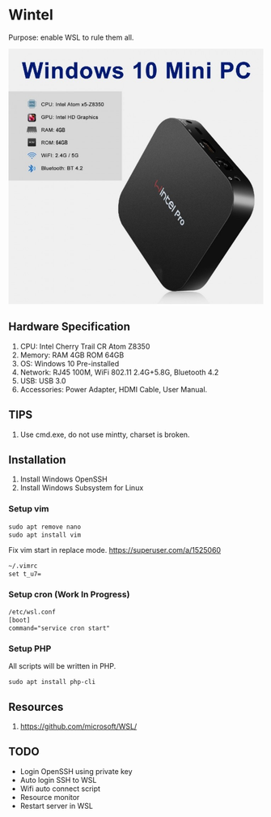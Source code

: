 # Wintel

Purpose: enable WSL to rule them all.

![Wintel 0](Pictures/wintel-0.jpg)

## Hardware Specification

 1. CPU: Intel Cherry Trail CR Atom Z8350
 2. Memory: RAM 4GB ROM 64GB
 3. OS: Windows 10 Pre-installed
 4. Network: RJ45 100M, WiFi 802.11 2.4G+5.8G, Bluetooth 4.2
 5. USB: USB 3.0
 6. Accessories: Power Adapter, HDMI Cable, User Manual.

## TIPS

 1. Use cmd.exe, do not use mintty, charset is broken.

## Installation

 1. Install Windows OpenSSH
 2. Install Windows Subsystem for Linux

### Setup vim

    sudo apt remove nano
    sudo apt install vim

Fix vim start in replace mode. https://superuser.com/a/1525060

    ~/.vimrc
    set t_u7=

### Setup cron (Work In Progress)

    /etc/wsl.conf
    [boot]
    command="service cron start"

### Setup PHP

All scripts will be written in PHP.

    sudo apt install php-cli

## Resources

 1. https://github.com/microsoft/WSL/

## TODO

 * Login OpenSSH using private key
 * Auto login SSH to WSL
 * Wifi auto connect script
 * Resource monitor
 * Restart server in WSL
